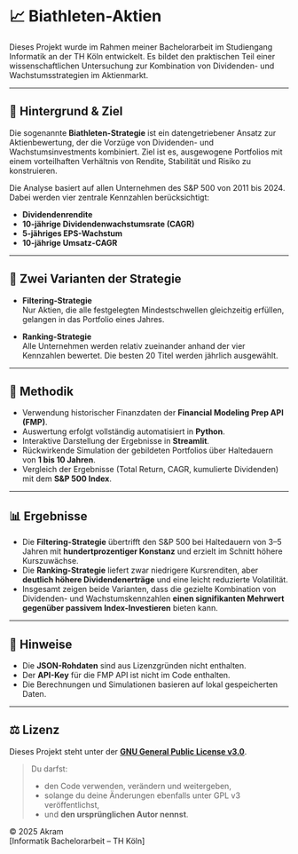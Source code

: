 # 📈 Biathleten-Aktien

Dieses Projekt wurde im Rahmen meiner Bachelorarbeit im Studiengang Informatik an der TH Köln entwickelt. Es bildet den praktischen Teil einer wissenschaftlichen Untersuchung zur Kombination von Dividenden- und Wachstumsstrategien im Aktienmarkt.

---

## 🧠 Hintergrund & Ziel

Die sogenannte **Biathleten-Strategie** ist ein datengetriebener Ansatz zur Aktienbewertung, der die Vorzüge von Dividenden- und Wachstumsinvestments kombiniert. Ziel ist es, ausgewogene Portfolios mit einem vorteilhaften Verhältnis von Rendite, Stabilität und Risiko zu konstruieren.

Die Analyse basiert auf allen Unternehmen des S&P 500 von 2011 bis 2024. Dabei werden vier zentrale Kennzahlen berücksichtigt:

- **Dividendenrendite**
- **10-jährige Dividendenwachstumsrate (CAGR)**
- **5-jähriges EPS-Wachstum**
- **10-jährige Umsatz-CAGR**

---

## 🧪 Zwei Varianten der Strategie

- **Filtering-Strategie**  
  Nur Aktien, die alle festgelegten Mindestschwellen gleichzeitig erfüllen, gelangen in das Portfolio eines Jahres.

- **Ranking-Strategie**  
  Alle Unternehmen werden relativ zueinander anhand der vier Kennzahlen bewertet. Die besten 20 Titel werden jährlich ausgewählt.

---

## 🧮 Methodik

- Verwendung historischer Finanzdaten der **Financial Modeling Prep API (FMP)**.
- Auswertung erfolgt vollständig automatisiert in **Python**.
- Interaktive Darstellung der Ergebnisse in **Streamlit**.
- Rückwirkende Simulation der gebildeten Portfolios über Haltedauern von **1 bis 10 Jahren**.
- Vergleich der Ergebnisse (Total Return, CAGR, kumulierte Dividenden) mit dem **S&P 500 Index**.

---

## 📊 Ergebnisse

- Die **Filtering-Strategie** übertrifft den S&P 500 bei Haltedauern von 3–5 Jahren mit **hundertprozentiger Konstanz** und erzielt im Schnitt höhere Kurszuwächse.
- Die **Ranking-Strategie** liefert zwar niedrigere Kursrenditen, aber **deutlich höhere Dividendenerträge** und eine leicht reduzierte Volatilität.
- Insgesamt zeigen beide Varianten, dass die gezielte Kombination von Dividenden- und Wachstumskennzahlen **einen signifikanten Mehrwert gegenüber passivem Index-Investieren** bieten kann.

---

## 📌 Hinweise

- Die **JSON-Rohdaten** sind aus Lizenzgründen nicht enthalten.
- Der **API-Key** für die FMP API ist nicht im Code enthalten.
- Die Berechnungen und Simulationen basieren auf lokal gespeicherten Daten.

---

## ⚖️ Lizenz

Dieses Projekt steht unter der **[GNU General Public License v3.0](LICENSE)**.

> Du darfst:
> - den Code verwenden, verändern und weitergeben,  
> - solange du deine Änderungen ebenfalls unter GPL v3 veröffentlichst,  
> - und **den ursprünglichen Autor nennst**.

© 2025 Akram  
[Informatik Bachelorarbeit – TH Köln]
